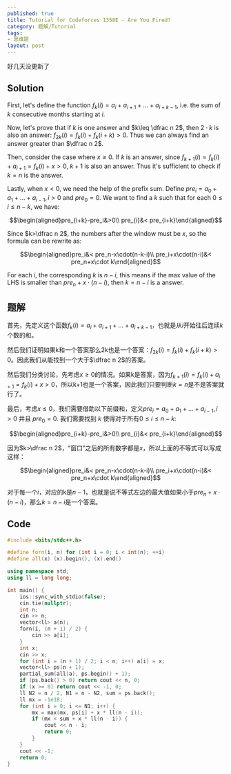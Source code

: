 ```yaml
---
published: true
title: Tutorial for Codeforces 1358E - Are You Fired?
category: 题解/Tutorial
tags:
- 思维题
layout: post
---
```

好几天没更新了
<!-- more -->

## Solution

First, let's define the function $f_k(i)=a_i+a_{i+1}+\dots +a_{i+k-1}$, i.e. the sum of $k$ consecutive months starting at $i$.

Now, let's prove that if $k$ is one answer and $k\leq \dfrac n 2$, then $2\cdot k$ is also an answer: $f_{2k}(i)=f_k(i)+f_k(i+k)>0$. Thus we can always find an answer greater than $\dfrac n 2$.

Then, consider the case where $x\ge 0$. If $k$ is an answer, since $f_{k+1}(i)=f_k(i)+a_{i+1}=f_k(i)+x>0$, $k+1$ is also an answer. Thus it's sufficient to check if $k=n$ is the answer.

Lastly, when $x<0$, we need the help of the prefix sum. Define $pre_i=a_0+a_1+\dots+a_{i-1},i>0$ and $pre_0=0$. We want to find a $k$ such that for each $0\leq i\leq n-k$, we have:

$$\begin{aligned}pre_{i+k}-pre_i&>0\\
pre_{i}&< pre_{i+k}\end{aligned}$$

Since $k>\dfrac n 2$, the numbers after the window must be $x$, so the formula can be rewrite as:

$$\begin{aligned}pre_i&< pre_n-x\cdot(n-k-i)\\
pre_i+x\cdot(n-i)&< pre_n+x\cdot k\end{aligned}$$

For each $i$, the corresponding $k$ is $n-i$, this means if the max value of the LHS is smaller than $pre_n+x\cdot (n-i)$, then $k=n-i$ is a answer.

## 题解

首先，先定义这个函数$f_k(i)=a_i+a_{i+1}+\dots +a_{i+k-1}$，也就是从$i$开始往后连续$k$个数的和。

然后我们证明如果k和一个答案那么2k也是一个答案：$f_{2k}(i)=f_k(i)+f_k(i+k)>0$。因此我们从能找到一个大于$\dfrac n 2$的答案。

然后我们分类讨论，先考虑$x\ge 0$的情况。如果k是答案，因为$f_{k+1}(i)=f_k(i)+a_{i+1}=f_k(i)+x>0$，所以k+1也是一个答案，因此我们只要判断$k=n$是不是答案就行了。

最后，考虑$x\leq 0$，我们需要借助以下前缀和，定义$pre_i=a_0+a_1+\dots+a_{i-1},i>0$ 并且 $pre_0=0$. 我们需要找到 $k$ 使得对于所有$0\leq i\leq n-k$:

$$\begin{aligned}pre_{i+k}-pre_i&>0\\
pre_{i}&< pre_{i+k}\end{aligned}$$

因为$k>\dfrac n 2$，“窗口”之后的所有数字都是$x$，所以上面的不等式可以写成这样：

$$\begin{aligned}pre_i&< pre_n-x\cdot(n-k-i)\\
pre_i+x\cdot(n-i)&< pre_n+x\cdot k\end{aligned}$$

对于每一个$i$，对应的k是$n-1$，也就是说不等式左边的最大值如果小于$pre_n+x\cdot (n-i)$，那么$k=n-i$是一个答案。

## Code

```cpp
#include <bits/stdc++.h>

#define forn(i, n) for (int i = 0; i < int(n); ++i)
#define all(x) (x).begin(), (x).end()

using namespace std;
using ll = long long;

int main() {
    ios::sync_with_stdio(false);
    cin.tie(nullptr);
    int n;
    cin >> n;
    vector<ll> a(n);
    forn(i, (n + 1) / 2) {
        cin >> a[i];
    }
    int x;
    cin >> x;
    for (int i = (n + 1) / 2; i < n; i++) a[i] = x;
    vector<ll> ps(n + 1);
    partial_sum(all(a), ps.begin() + 1);
    if (ps.back() > 0) return cout << n, 0;
    if (x >= 0) return cout << -1, 0;
    ll N2 = n / 2, N1 = n - N2, sum = ps.back();
    ll mx = -1e18;
    for (int i = 0; i <= N1; i++) {
        mx = max(mx, ps[i] + x * ll(n - i));
        if (mx < sum + x * ll(n - i)) {
            cout << n - i;
            return 0;
        }
    }
    cout << -1;
    return 0;
}
```